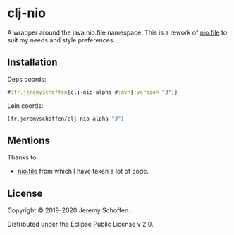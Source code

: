

# clj-nio

A wrapper around the java.nio.file namespace. This is a rework of [nio.file](https://github.com/ToBeReplaced/nio.file)
to suit my needs and style preferences...

## Installation
Deps coords:
```clojure
#:fr.jeremyschoffen{clj-nio-alpha #:mvn{:version "3"}}
```
Lein coords:
```clojure
[fr.jeremyschoffen/clj-nio-alpha "3"]
```


## Mentions
Thanks to:
- [nio.file](https://github.com/ToBeReplaced/nio.file) from which I have taken a lot of code.


## License

Copyright © 2019-2020 Jeremy Schoffen.

Distributed under the Eclipse Public License v 2.0.